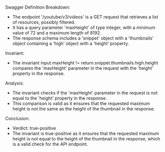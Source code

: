 Swagger Definition Breakdown:
- The endpoint '/youtube/v3/videos' is a GET request that retrieves a list of resources, possibly filtered.
- It has a query parameter 'maxHeight' of type integer, with a minimum value of 72 and a maximum length of 8192.
- The response schema includes a 'snippet' object with a 'thumbnails' object containing a 'high' object with a 'height' property.

Invariant:
- The invariant input.maxHeight != return.snippet.thumbnails.high.height compares the 'maxHeight' parameter in the request with the 'height' property in the response.

Analysis:
- The invariant checks if the 'maxHeight' parameter in the request is not equal to the 'height' property in the response.
- This comparison is valid as it ensures that the requested maximum height is not the same as the height of the thumbnail in the response.

Conclusion:
- Verdict: true-positive
- The invariant is true-positive as it ensures that the requested maximum height is not equal to the height of the thumbnail in the response, which is a valid check for the API endpoint.

